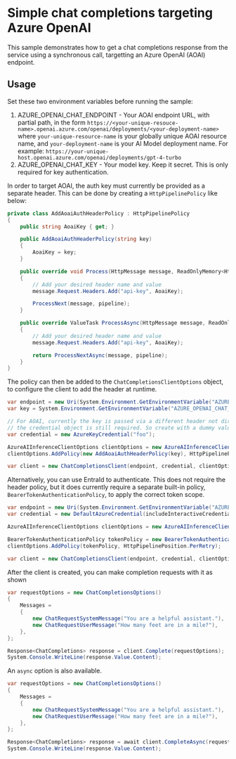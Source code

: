 # Simple chat completions targeting Azure OpenAI

This sample demonstrates how to get a chat completions response from the service using a synchronous call, targetting an Azure OpenAI (AOAI) endpoint.

## Usage

Set these two environment variables before running the sample:

1. AZURE_OPENAI_CHAT_ENDPOINT - Your AOAI endpoint URL, with partial path, in the form `https://<your-unique-resouce-name>.openai.azure.com/openai/deployments/<your-deployment-name>` where `your-unique-resource-name` is your globally unique AOAI resource name, and `your-deployment-name` is your AI Model deployment name. For example: `https://your-unique-host.openai.azure.com/openai/deployments/gpt-4-turbo`
2. AZURE_OPENAI_CHAT_KEY - Your model key. Keep it secret. This is only required for key authentication.

In order to target AOAI, the auth key must currently be provided as a separate header. This can be done by creating a `HttpPipelinePolicy` like below:

```C# Snippet:Azure_AI_Inference_AoaiAuthHeaderPolicy
private class AddAoaiAuthHeaderPolicy : HttpPipelinePolicy
{
    public string AoaiKey { get; }

    public AddAoaiAuthHeaderPolicy(string key)
    {
        AoaiKey = key;
    }

    public override void Process(HttpMessage message, ReadOnlyMemory<HttpPipelinePolicy> pipeline)
    {
        // Add your desired header name and value
        message.Request.Headers.Add("api-key", AoaiKey);

        ProcessNext(message, pipeline);
    }

    public override ValueTask ProcessAsync(HttpMessage message, ReadOnlyMemory<HttpPipelinePolicy> pipeline)
    {
        // Add your desired header name and value
        message.Request.Headers.Add("api-key", AoaiKey);

        return ProcessNextAsync(message, pipeline);
    }
}
```

The policy can then be added to the `ChatCompletionsClientOptions` object, to configure the client to add the header at runtime.

```C# Snippet:Azure_AI_Inference_HelloWorldAoaiScenarioClientCreate
var endpoint = new Uri(System.Environment.GetEnvironmentVariable("AZURE_OPENAI_CHAT_ENDPOINT"));
var key = System.Environment.GetEnvironmentVariable("AZURE_OPENAI_CHAT_KEY");

// For AOAI, currently the key is passed via a different header not directly handled by the client, however
// the credential object is still required. So create with a dummy value.
var credential = new AzureKeyCredential("foo");

AzureAIInferenceClientOptions clientOptions = new AzureAIInferenceClientOptions();
clientOptions.AddPolicy(new AddAoaiAuthHeaderPolicy(key), HttpPipelinePosition.PerCall);

var client = new ChatCompletionsClient(endpoint, credential, clientOptions);
```

Alternatively, you can use EntraId to authenticate. This does not require the header policy, but it does currently require a separate built-in policy, `BearerTokenAuthenticationPolicy`, to apply the correct token scope.

```C# Snippet:Azure_AI_Inference_HelloWorldScenarioWithEntraIdClientCreate
var endpoint = new Uri(System.Environment.GetEnvironmentVariable("AZURE_OPENAI_CHAT_ENDPOINT"));
var credential = new DefaultAzureCredential(includeInteractiveCredentials: true);

AzureAIInferenceClientOptions clientOptions = new AzureAIInferenceClientOptions();

BearerTokenAuthenticationPolicy tokenPolicy = new BearerTokenAuthenticationPolicy(credential, new string[] { "https://cognitiveservices.azure.com/.default" });
clientOptions.AddPolicy(tokenPolicy, HttpPipelinePosition.PerRetry);

var client = new ChatCompletionsClient(endpoint, credential, clientOptions);
```

After the client is created, you can make completion requests with it as shown

```C# Snippet:Azure_AI_Inference_HelloWorldAoaiScenarioCompleteRequest
var requestOptions = new ChatCompletionsOptions()
{
    Messages =
    {
        new ChatRequestSystemMessage("You are a helpful assistant."),
        new ChatRequestUserMessage("How many feet are in a mile?"),
    },
};

Response<ChatCompletions> response = client.Complete(requestOptions);
System.Console.WriteLine(response.Value.Content);
```

An `async` option is also available.

```C# Snippet:Azure_AI_Inference_HelloWorldAoaiScenarioCompleteRequestAsync
var requestOptions = new ChatCompletionsOptions()
{
    Messages =
    {
        new ChatRequestSystemMessage("You are a helpful assistant."),
        new ChatRequestUserMessage("How many feet are in a mile?"),
    },
};

Response<ChatCompletions> response = await client.CompleteAsync(requestOptions);
System.Console.WriteLine(response.Value.Content);
```
